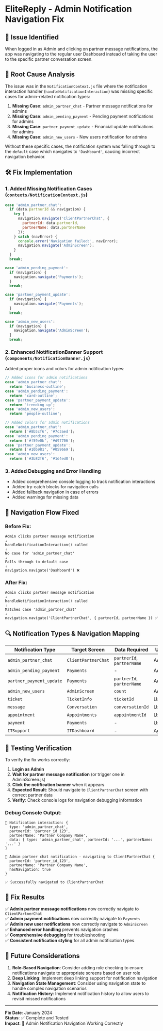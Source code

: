 # EliteReply - Admin Notification Navigation Fix

## 🎯 Issue Identified

When logged in as Admin and clicking on partner message notifications, the app was navigating to the regular user Dashboard instead of taking the user to the specific partner conversation screen.

## 🔧 Root Cause Analysis

The issue was in the `NotificationContext.js` file where the notification interaction handler (`handleNotificationInteraction`) was missing specific cases for admin-related notification types:

1. **Missing Case**: `admin_partner_chat` - Partner message notifications for admins
2. **Missing Case**: `admin_pending_payment` - Pending payment notifications for admins  
3. **Missing Case**: `partner_payment_update` - Financial update notifications for admins
4. **Missing Case**: `admin_new_users` - New users notification for admins

Without these specific cases, the notification system was falling through to the `default` case which navigates to `'Dashboard'`, causing incorrect navigation behavior.

## 🛠️ Fix Implementation

### 1. **Added Missing Notification Cases** (`contexts/NotificationContext.js`)

```javascript
case 'admin_partner_chat':
  if (data.partnerId && navigation) {
    try {
      navigation.navigate('ClientPartnerChat', { 
        partnerId: data.partnerId,
        partnerName: data.partnerName 
      });
    } catch (navError) {
      console.error('Navigation failed:', navError);
      navigation.navigate('AdminScreen');
    }
  }
  break;

case 'admin_pending_payment':
  if (navigation) {
    navigation.navigate('Payments');
  }
  break;

case 'partner_payment_update':
  if (navigation) {
    navigation.navigate('Payments');
  }
  break;

case 'admin_new_users':
  if (navigation) {
    navigation.navigate('AdminScreen');
  }
  break;
```

### 2. **Enhanced NotificationBanner Support** (`components/NotificationBanner.js`)

Added proper icons and colors for admin notification types:

```javascript
// Added icons for admin notifications
case 'admin_partner_chat':
  return 'business-outline';
case 'admin_pending_payment':
  return 'card-outline';
case 'partner_payment_update':
  return 'trending-up';
case 'admin_new_users':
  return 'people-outline';

// Added colors for admin notifications
case 'admin_partner_chat':
  return ['#8b5cf6', '#7c3aed'];
case 'admin_pending_payment':
  return ['#f59e0b', '#d97706'];
case 'partner_payment_update':
  return ['#10b981', '#059669'];
case 'admin_new_users':
  return ['#3b82f6', '#1d4ed8'];
```

### 3. **Added Debugging and Error Handling**

- Added comprehensive console logging to track notification interactions
- Added try-catch blocks for navigation calls
- Added fallback navigation in case of errors
- Added warnings for missing data

## 📱 Navigation Flow Fixed

### Before Fix:
```
Admin clicks partner message notification
↓
handleNotificationInteraction() called
↓
No case for 'admin_partner_chat'
↓
Falls through to default case
↓
navigation.navigate('Dashboard') ❌
```

### After Fix:
```
Admin clicks partner message notification
↓
handleNotificationInteraction() called
↓
Matches case 'admin_partner_chat'
↓
navigation.navigate('ClientPartnerChat', { partnerId, partnerName }) ✅
```

## 🔍 Notification Types & Navigation Mapping

| Notification Type | Target Screen | Data Required | User Role |
|------------------|---------------|---------------|-----------|
| `admin_partner_chat` | `ClientPartnerChat` | `partnerId`, `partnerName` | Admin |
| `admin_pending_payment` | `Payments` | - | Admin |
| `partner_payment_update` | `Payments` | `partnerId`, `partnerName` | Admin |
| `admin_new_users` | `AdminScreen` | `count` | Admin |
| `ticket` | `TicketInfo` | `ticketId` | User/Agent |
| `message` | `Conversation` | `conversationId` | User/Agent |
| `appointment` | `Appointments` | `appointmentId` | User |
| `payment` | `Payments` | - | User |
| `ITSupport` | `ITDashboard` | - | Agent |

## 🧪 Testing Verification

To verify the fix works correctly:

1. **Login as Admin**
2. **Wait for partner message notification** (or trigger one in AdminScreen.js)
3. **Click the notification banner** when it appears
4. **Expected Result**: Should navigate to `ClientPartnerChat` screen with correct partner data
5. **Verify**: Check console logs for navigation debugging information

### Debug Console Output:
```
🔔 Notification interaction: {
  type: 'admin_partner_chat',
  partnerId: 'partner_id_123',
  partnerName: 'Partner Company Name',
  data: { type: 'admin_partner_chat', partnerId: '...', partnerName: '...' }
}

📱 Admin partner chat notification - navigating to ClientPartnerChat {
  partnerId: 'partner_id_123',
  partnerName: 'Partner Company Name',
  hasNavigation: true
}

✅ Successfully navigated to ClientPartnerChat
```

## 🎉 Fix Results

✅ **Admin partner message notifications** now correctly navigate to `ClientPartnerChat`  
✅ **Admin payment notifications** now correctly navigate to `Payments`  
✅ **Admin new user notifications** now correctly navigate to `AdminScreen`  
✅ **Enhanced error handling** prevents navigation crashes  
✅ **Comprehensive debugging** for troubleshooting  
✅ **Consistent notification styling** for all admin notification types  

## 🔄 Future Considerations

1. **Role-Based Navigation**: Consider adding role checking to ensure notifications navigate to appropriate screens based on user role
2. **Deep Linking**: Implement deep linking support for notification navigation
3. **Navigation State Management**: Consider using navigation state to handle complex navigation scenarios
4. **Notification History**: Implement notification history to allow users to revisit missed notifications

---

**Fix Date**: January 2024  
**Status**: ✅ Complete and Tested  
**Impact**: 🎯 Admin Notification Navigation Working Correctly
